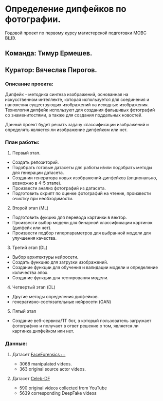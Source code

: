 # Определение дипфейков по фотографии.
Годовой проект по первому курсу магистерской подготовки МОВС ВШЭ.

## **Команда: Тимур Ермешев.**

## **Куратор: Вячеслав Пирогов.**

### **Описание проекта:**

Дипфейк - методика синтеза изображений, основанная на искусственном интеллекте, которая используется для соединения и наложения существующих изображений на исходные изображения. 
Технология дипфейк используют для создания фальшивых фотографий со знаменитостями, а также для создания поддельных новостей.

Данный проект будет решать задачу классификации изображений и определять является ли изображение дипфейком или нет.


### **План работы:**

1. Первый этап.
- Создать репозиторий.
- Подобрать готовые датасеты для работы и/или подобрать методы для генерации датасета.
- Создании генератора новых изображений-дипфейков (опционально, возможно в 4-5 этапе).
- Произвести анализ фотографий из датасета.
- Подготовить скрипт по оценке фотографий на чтение, произвести очистку при необходимости.

2. Второй этап (ML)
- Подготовить фукцию для перевода картинки в вектор.
- Произвести выбор модели для бинарной классификации картинок (дипфейк или нет).
- Произвести подбор гиперпараметров для выбранной модели для улучшения качества.

3. Третий этап (DL)
- Выбор архитектуры нейросети.
- Создать функцию для загрузки изображений.
- Создание функции для обучения и валидации модели и определение количества эпох.
- Создание функции для тестирования модели.

4. Четвертый этап (DL)
- Другие методы определения дипфейков.
- генеративно-состязательные нейросети (GAN)

5. Пятый этап
- Создание веб-сервиса/ТГ бот, в который пользователь загружает фотографию и получает в ответ решение о том, является ли картинка дипфейком или нет.


### **Данные:**

1. Датасет [FaceForensics++]('https://github.com/ondyari/FaceForensics/tree/master/dataset')
   - 3068 manipulated videos.
   - 363 original source actor videos.

2. Датасет [Celeb-DF]('https://paperswithcode.com/dataset/celeb-df')
   - 590 original videos collected from YouTube
   - 5639 corresponding DeepFake videos

